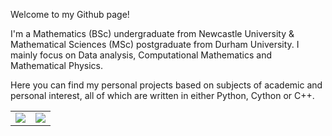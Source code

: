 Welcome to my Github page!

I'm a Mathematics (BSc) undergraduate from Newcastle University & Mathematical Sciences (MSc) postgraduate from Durham University. I mainly focus on Data analysis, Computational Mathematics and Mathematical Physics.

Here you can find my personal projects based on subjects of academic and personal interest, all of which are written in either Python, Cython or C++.

<table>
  <tr>
    <td valign="top"><img src="https://github-readme-stats.vercel.app/api?username=WinsomeDeer&show_icons=true&title_color=ffffff&icon_color=34abeb&text_color=daf7dc&bg_color=151515"/></td>
    <td valign="top"><img src="https://github-readme-stats.vercel.app/api/top-langs/?username=WinsomeDeer&layout=compact&show_icons=true&title_color=ffffff&icon_color=34abeb&text_color=daf7dc&bg_color=151515"/></td>
  </tr>
</table>
